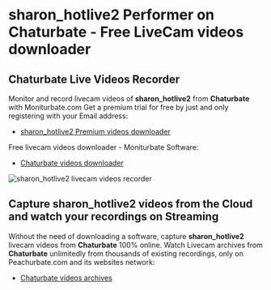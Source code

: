# sharon_hotlive2 Performer on Chaturbate - Free LiveCam videos downloader

## Chaturbate Live Videos Recorder

Monitor and record livecam videos of **sharon_hotlive2** from **Chaturbate** with Moniturbate.com
Get a premium trial for free by just and only registering with your Email address:
* [sharon_hotlive2 Premium videos downloader](https://moniturbate.com/request-demo-licence-key.html)

Free livecam videos downloader - Moniturbate Software:
* [Chaturbate videos downloader](https://moniturbate.com/moniturbate-download-software.html)

![sharon_hotlive2 livecam videos recorder](https://peachurnet.com/templates/moniturbate-software.png)


## Capture sharon_hotlive2 videos from the Cloud and watch your recordings on Streaming

Without the need of downloading a software, capture **sharon_hotlive2** livecam videos from **Chaturbate** 100% online.
Watch Livecam archives from **Chaturbate** unlimitedly from thousands of existing recordings, only on Peachurbate.com and its websites network:
* [Chaturbate videos archives](https://peachurnet.com/)